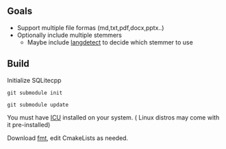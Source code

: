 ## Goals
- Support multiple file formas (md,txt,pdf,docx,pptx..)
- Optionally include multiple stemmers
  - Maybe include [langdetect](https://github.com/scivey/langdetectpp) to decide which stemmer to use  
## Build
Initialize SQLitecpp

`git submodule init`

`git submodule update`

You must have [ICU](https://icu.unicode.org/home) installed on your system. ( Linux distros may come with it pre-installed)

Download [fmt](https://github.com/fmtlib/fmt), edit CmakeLists as needed.
